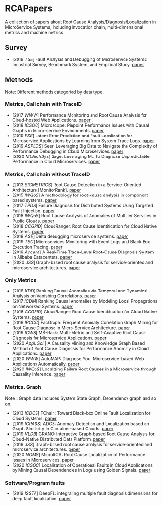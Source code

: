 # RCAPapers
A collection of papers about Root Cause Analysis/Diagnosis/Localization in MicroService Systems, including invocation chain, multi-dimensional metrics and machine metrics.

## Survey

- [2018 *TSE*] Fault Analysis and Debugging of Microservice Systems: Industrial Survey, Benchmark System, and Empirical Study. [paper](https://cspengxin.github.io/publications/tse19-msdebugging.pdf)

## Methods

Note: Different methods categoried by data type.

### Metrics, Call chain with TraceID

- [2017 *WWW*] Performance Monitoring and Root Cause Analysis for Cloud-hosted Web Applications. [paper](https://dl.acm.org/doi/10.1145/3038912.3052649)
- [2018 *ICSOC*] Microscope: Pinpoint Performance Issues with Causal Graphs in Micro-service Environments. [paper](https://link.springer.com/chapter/10.1007/978-3-030-03596-9_1)
- [2019 *FSE*] Latent Error Prediction and Fault Localization for Microservice Applications by Learning from System Trace Logs. [paper](https://dl.acm.org/doi/10.1145/3338906.3338961)
- [2019 *ASPLOS*] Seer: Leveraging Big Data to Navigate the Complexity of Performance Debugging in Cloud Microservices. [paper](https://dl.acm.org/doi/10.1145/3297858.3304004)
- [2020 *MLArchSys*] Sage: Leveraging ML To Diagnose Unpredictable Performance in Cloud Microservices. [paper](https://www.csl.cornell.edu/~delimitrou/papers/2020.mlarchsys.sage.pdf)

### Metrics, Call chain without TraceID

- [2013 *SIGMETRICS*] Root Cause Detection in a Service-Oriented Architecture [MonitorRank]. [paper](https://dl.acm.org/doi/10.1145/2465529.2465753) 
- [2015 *IWQoS*] A methodology for root-cause analysis in component based systems. [paper]( https://ieeexplore.ieee.org/document/7404741)
- [2017 *TPDS*] Failure Diagnosis for Distributed Systems Using Targeted Fault Injection. [paper](https://ieeexplore.ieee.org/document/7484300)
- [2018 *IWQoS*] Root Cause Analysis of Anomalies of Multitier Services in Public Clouds. [paper](https://ieeexplore.ieee.org/document/7969155)
- [2018 *CCGRID*] CloudRanger: Root Cause Identification for Cloud Native Systems. [paper](https://ieeexplore.ieee.org/document/8411065)
- [2018 *ASE*] Delta debugging microservice systems. [paper](https://dl.acm.org/doi/10.1145/3238147.3240730)
- [2019 *TSC*] Microservices Monitoring with Event Logs and Black Box Execution Tracing. [paper](https://ieeexplore.ieee.org/document/8826375)
- [2019 *Access*] A Real-Time Trace-Level Root-Cause Diagnosis System in Alibaba Datacenters. [paper](https://ieeexplore.ieee.org/document/8852648)
- [2020 *JSS*] Graph-based root cause analysis for service-oriented and microservice architectures. [paper](https://www.sciencedirect.com/science/article/pii/S0164121219302067)

### Only Metrics

- [2016 *KDD*] Ranking Causal Anomalies via Temporal and Dynamical Analysis on Vanishing Correlations. [paper](https://dl.acm.org/doi/10.1145/2939672.2939765)
- [2017 *ICDM*] Ranking Causal Anomalies by Modeling Local Propagations on Networked Systems. [paper](https://ieeexplore.ieee.org/document/8215592)
- [2018 *CCGRID*] CloudRanger: Root Cause Identiﬁcation for Cloud Native Systems. [paper](https://ieeexplore.ieee.org/document/8411065)
- [2018 *IPCCC*] FacGraph: Frequent Anomaly Correlation Graph Mining for Root Cause Diagnose in Micro-Service Architecture. [paper](https://ieeexplore.ieee.org/document/8711092)
- [2019 *ICWS*] MS-Rank: Multi-Metric and Self-Adaptive Root Cause Diagnosis for Microservice Applications. [paper](https://ieeexplore.ieee.org/document/8818432)
- [2020 *Appl. Sci.*] A Causality Mining and Knowledge Graph Based Method of Root Cause Diagnosis for Performance Anomaly in Cloud Applications. [paper](https://www.mdpi.com/2076-3417/10/6/2166)
- [2020 *WWW*] AutoMAP: Diagnose Your Microservice-based Web Applications Automatically. [paper](https://dl.acm.org/doi/10.1145/3366423.3380111)
- [2020 *IWQoS*] Localizing Failure Root Causes in a Microservice through Causality Inference. [paper](https://ieeexplore.ieee.org/document/9213058)

### Metrics, Graph

Note：Graph data includes System State Graph, Dependency graph and so on.

- [2013 *ICDCS*] FChain: Toward Black-box Online Fault Localization for Cloud Systems. [paper](https://ieeexplore.ieee.org/document/6681572)
- [2019 *ICPADS*] ADGS: Anomaly Detection and Localization based on Graph Similarity in Container-based Clouds. [paper](https://ieeexplore.ieee.org/document/8975844)
- [2019 *VLDB*] GRANO: Interactive Graph-based Root Cause Analysis for Cloud-Native Distributed Data
  Platform. [paper](https://dl.acm.org/doi/10.14778/3352063.3352105)
- [2019 *JSS*] Graph-based root cause analysis for service-oriented and microservice architectures. [peper](https://www.sciencedirect.com/science/article/pii/S0164121219302067)
- [2020 *NOMS*] MicroRCA: Root Cause Localization of Performance Issues in Microservices. [paper](https://hal.inria.fr/hal-02441640)
- [2020 *ICSOC*] Localization of Operational Faults in Cloud Applications by Mining Causal Dependencies in Logs using Golden Signals. [paper](https://www.researchgate.net/publication/344435606_Localization_of_Operational_Faults_in_Cloud_Applications_by_Mining_Causal_Dependencies_in_Logs_using_Golden_Signals)

### Software/Program faults

- [2019 *ISSTA*] DeepFL: integrating multiple fault diagnosis dimensions for deep fault localization. [paper](https://dl.acm.org/doi/10.1145/3293882.3330574)